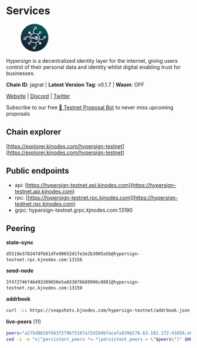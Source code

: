 # Services

<figure><img src="https://raw.githubusercontent.com/kj89/cosmos-images/main/logos/hypersign.png" alt=""><figcaption></figcaption></figure>

Hypersign is a decentralized identity layer for the internet, giving  users control of their personal data and identity whilst digital  enabling trust for businesses.

**Chain ID**: jagrat | **Latest Version Tag**: v0.1.7 | **Wasm**: OFF

[Website](https://hypersign.id) | [Discord](https://discord.gg/DmuUjMrHVw) | [Twitter](https://twitter.com/hypersignchain)



Subscribe to our free [🤖 Testnet Proposal Bot](https://t.me/kjnodes_testnet_proposal_bot) to never miss upcoming proposals


## Chain explorer
[https://explorer.kjnodes.com/hypersign-testnet](https://explorer.kjnodes.com/hypersign-testnet)

## Public endpoints

* api: [https://hypersign-testnet.api.kjnodes.com](https://hypersign-testnet.api.kjnodes.com)
* rpc: [https://hypersign-testnet.rpc.kjnodes.com](https://hypersign-testnet.rpc.kjnodes.com)
* grpc: hypersign-testnet.grpc.kjnodes.com:13190

## Peering

**state-sync**

```text
d5519e378247dfb61dfe90652d1fe3e2b3005a5b@hypersign-testnet.rpc.kjnodes.com:13156
```

**seed-node**

```text
3f472746f46493309650e5a033076689996c8881@hypersign-testnet.rpc.kjnodes.com:13159
```

**addrbook**
```bash
curl -Ls https://snapshots.kjnodes.com/hypersign-testnet/addrbook.json > $HOME/.hid-node/config/addrbook.json
```

**live-peers** (11)
```bash
peers="a275d8018f683f279bf5167a72d294bfacafa839@178.63.102.172:41656,e8e764fa9ecc5727038099205798520c547d7019@51.178.65.184:25656,318994f72a78af443880526466fa11e89ea5e055@85.190.254.14:26656,efcb16ec33d8e6233d1068fff679c6fd64bf5802@65.108.225.158:10956,bd2ae9f1c42183104719f7c44be078bb7d282a61@65.109.92.241:11056,52eee2c34150d621312087e49f118969472ba55f@149.102.137.192:26656,12a8e151b366a5cfe055440e6c2e44236b1c5a38@185.249.227.6:36656,d7c9b9a3c3a6c5f4ccdfb37a8358755b277271c1@3.110.226.164:26656,ec5127072c252f7246fb66f7e7762423a23ff6bd@154.12.228.93:31656,1acc83715399737cff74767e00807d1d402eb1e2@144.91.65.175:26656,d5519e378247dfb61dfe90652d1fe3e2b3005a5b@65.109.68.190:13156"
sed -i -e "s|^persistent_peers *=.*|persistent_peers = \"$peers\"|" $HOME/.hid-node/config/config.toml
```
